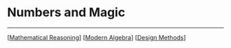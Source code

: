 # Numbers and Magic

---

[[Mathematical Reasoning]]
[[Modern Algebra]]
[[Design Methods]]

[//begin]: # "Autogenerated link references for markdown compatibility"
[Mathematical Reasoning]: <Mathematical Reasoning> "Thinking Numbers. Proving Statements"
[Modern Algebra]: <Modern Algebra> "Modern Algebra"
[Design Methods]: <Design Methods> "Designing Again"
[//end]: # "Autogenerated link references"
